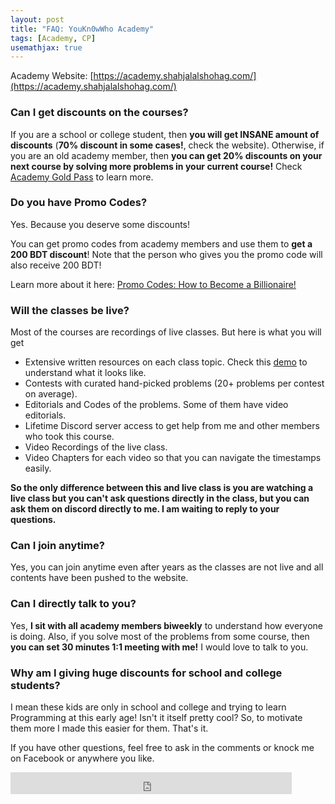```yaml
---
layout: post
title: "FAQ: YouKn0wWho Academy"
tags: [Academy, CP]
usemathjax: true
---
```


Academy Website: [https://academy.shahjalalshohag.com/](https://academy.shahjalalshohag.com/)

### Can I get discounts on the courses?
If you are a school or college student, then **you will get INSANE amount of discounts** (**70% discount in some cases!**, check the website). Otherwise, if you are an old academy member, then **you can get 20% discounts on your next course by solving more problems in your current course!** Check [Academy Gold Pass](https://blog.shahjalalshohag.com/appreciation/) to learn more.

### Do you have Promo Codes?
Yes. Because you deserve some discounts!

You can get promo codes from academy members and use them to **get a 200 BDT discount**! Note that the person who gives you the promo code will also receive 200 BDT!

Learn more about it here: [Promo Codes: How to Become a Billionaire!](https://blog.shahjalalshohag.com/promo-codes/)

### Will the classes be live?
Most of the courses are recordings of live classes. But here is what you will get
- Extensive written resources on each class topic. Check this [demo](https://academy.shahjalalshohag.com/p/a-complete-guideline-to-competitive-programming-phase-1#course_details) to understand what it looks like.
- Contests with curated hand-picked problems (20+ problems per contest on average).
- Editorials and Codes of the problems. Some of them have video editorials.
- Lifetime Discord server access to get help from me and other members who took this course.
- Video Recordings of the live class.
- Video Chapters for each video so that you can navigate the timestamps easily.

**So the only difference between this and live class is you are watching a live class but you can't ask questions directly in the class, but you can ask them on discord directly to me. I am waiting to reply to your questions.**

### Can I join anytime?
Yes, you can join anytime even after years as the classes are not live and all contents have been pushed to the website.

### Can I directly talk to you?
Yes, **I sit with all academy members biweekly** to understand how everyone is doing. Also, if you solve most of the problems from some course, then **you can set 30 minutes 1:1 meeting with me!** I would love to talk to you.

### Why am I giving huge discounts for school and college students?
I mean these kids are only in school and college and trying to learn Programming at this early age! Isn't it itself pretty cool? So, to motivate them more I made this easier for them. That's it.

If you have other questions, feel free to ask in the comments or knock me on Facebook or anywhere you like.

<iframe src="https://www.facebook.com/plugins/like.php?href=https%3A%2F%2Fshahjalalshohag.github.io%2Fnirvana%2F&width=450&layout=standard&action=like&size=small&share=true&height=35&appId" width="450" height="35" style="border:none;overflow:hidden" scrolling="no" frameborder="0" allowfullscreen="true" allow="autoplay; clipboard-write; encrypted-media; picture-in-picture; web-share"></iframe>

<div id="fb-root"></div>
<script async defer crossorigin="anonymous" src="https://connect.facebook.net/en_US/sdk.js#xfbml=1&version=v12.0" nonce="my6ulbt3"></script>

<div class="fb-comments" data-href="https://shahjalalshohag.github.io/academy-faq/" data-width="" data-numposts="5"></div>
